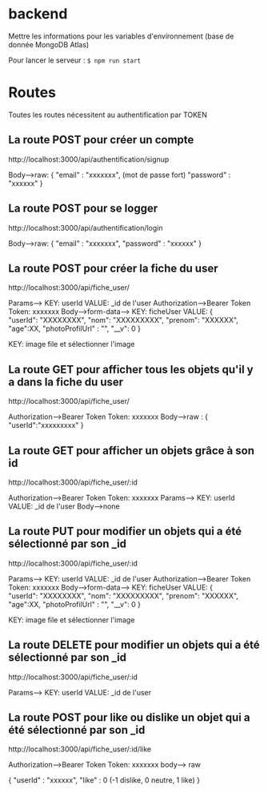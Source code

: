 # backend
Mettre les informations pour les variables d'environnement (base de donnée MongoDB Atlas)

Pour lancer le serveur : `$ npm run start`

# Routes
Toutes les routes nécessitent au authentification par TOKEN
## La route POST pour créer un compte
http://localhost:3000/api/authentification/signup

Body-->raw: 
{
    "email" : "xxxxxxx", (mot de passe fort)
    "password" : "xxxxxx"
}

## La route POST pour se logger
http://localhost:3000/api/authentification/login

Body-->raw: 
{
    "email" : "xxxxxxx",
    "password" : "xxxxxx"
}


## La route POST pour créer la fiche du user
http://localhost:3000/api/fiche_user/

Params--> KEY: userId VALUE: _id de l'user
Authorization-->Bearer Token Token: xxxxxxx
Body-->form-data-->
  KEY: ficheUser 
  VALUE:
        {   
            "userId": "XXXXXXXX",
            "nom": "XXXXXXXXX",
            "prenom": "XXXXXX",
            "age":XX,
            "photoProfilUrl" : "",
            "__v": 0
        } 

  KEY: image 
  file et sélectionner l'image
  
## La route GET pour afficher tous les objets qu'il y a dans la fiche du user
http://localhost:3000/api/fiche_user/

Authorization-->Bearer Token Token: xxxxxxx
Body-->raw :
            {
              "userId":"xxxxxxxxx"
            }

## La route GET pour afficher un objets grâce à son id 
http://localhost:3000/api/fiche_user/:id

Authorization-->Bearer Token Token: xxxxxxx
Params--> KEY: userId VALUE: _id de l'user
Body-->none


## La route PUT pour modifier un objets qui a été sélectionné par son _id
http://localhost:3000/api/fiche_user/:id

Params--> KEY: userId VALUE: _id de l'user
Authorization-->Bearer Token Token: xxxxxxx
Body-->form-data-->
  KEY: ficheUser 
  VALUE:
        {   
            "userId": "XXXXXXXX",
            "nom": "XXXXXXXXX",
            "prenom": "XXXXXX",
            "age":XX,
            "photoProfilUrl" : "",
            "__v": 0
        } 

  KEY: image 
  file et sélectionner l'image

## La route DELETE pour modifier un objets qui a été sélectionné par son _id
http://localhost:3000/api/fiche_user/:id

Params--> KEY: userId VALUE: _id de l'user

## La route POST  pour like ou dislike un objet qui a été sélectionné par son _id

http://localhost:3000/api/fiche_user/:id/like

Authorization-->Bearer Token Token: xxxxxxx
body--> raw

{
    "userId" : "xxxxxx",
    "like" : 0  (-1 dislike, 0 neutre, 1 like)
}



